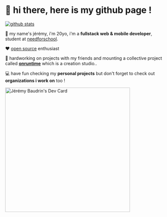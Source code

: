 # 👋 hi there, here is my github page !

[![github stats](https://github-readme-stats.vercel.app/api?username=jerembdn&show_icons=true&title_color=3498db&icon_color=3498db&bg_color=0d1117&text_color=2980b9&hide_border=true&hide=stars&cache_seconds=7200)](https://github.com/jerembdn)

👦 my name's jérémy, i'm 20yo, i'm a **fullstack web & mobile developer**, student at [needforschool](https://needfor.school/).

❤️ [open source](https://github.com/jerembdn) enthusiast

🧠 hardworking on projects with my friends and mounting a collective project called **[onruntime](https://github.com/onruntime)** which is a creation studio..

💻 have fun checking my **personal projects** but don't forget to check out **organizations i work on** too !

<a href="https://app.daily.dev/Jijon" style="">
  <img src="https://api.daily.dev/devcards/0e2d5265f4a34dfd91b3821e4caa77a9.png?r=61x" width="400" alt="Jérémy Baudrin's Dev Card" />
</a>
